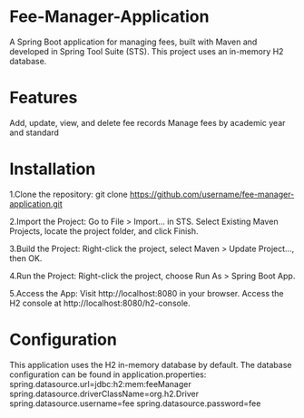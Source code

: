 # Fee-Manager-Application

A Spring Boot application for managing fees, built with Maven and developed in Spring Tool Suite (STS). This project uses an in-memory H2 database.

# Features
Add, update, view, and delete fee records
Manage fees by academic year and standard

# Installation
1.Clone the repository:
git clone https://github.com/username/fee-manager-application.git

2.Import the Project:
Go to File > Import... in STS. Select Existing Maven Projects, locate the project folder, and click Finish.

3.Build the Project:
Right-click the project, select Maven > Update Project..., then OK.

4.Run the Project:
Right-click the project, choose Run As > Spring Boot App.

5.Access the App:
Visit http://localhost:8080 in your browser.
Access the H2 console at http://localhost:8080/h2-console.

# Configuration
This application uses the H2 in-memory database by default. The database configuration can be found in application.properties:
spring.datasource.url=jdbc:h2:mem:feeManager
spring.datasource.driverClassName=org.h2.Driver
spring.datasource.username=fee
spring.datasource.password=fee

